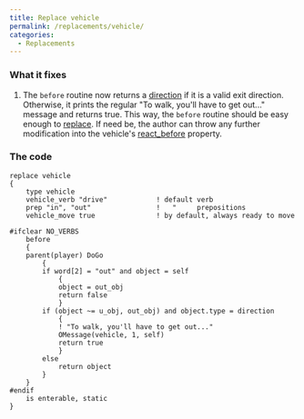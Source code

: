 ```yaml
---
title: Replace vehicle
permalink: /replacements/vehicle/
categories: 
  - Replacements
---
```


### What it fixes

1.  The `before` routine now returns a [direction](classes/direction/)
    if it is a valid exit direction. Otherwise, it prints the regular
    "To walk, you'll have to get out..." message and returns true. This
    way, the `before` routine should be easy enough to
    [replace](guts/replace/). If need be, the author can throw any
    further modification into the vehicle's
    [react_before](properties/react_before/) property.

### The code

    replace vehicle
    {
        type vehicle
        vehicle_verb "drive"            ! default verb
        prep "in", "out"                !   "     prepositions
        vehicle_move true               ! by default, always ready to move

    #ifclear NO_VERBS
        before
        {
        parent(player) DoGo
            {
            if word[2] = "out" and object = self
                {
                object = out_obj
                return false
                }
            if (object ~= u_obj, out_obj) and object.type = direction
                {
                ! "To walk, you'll have to get out..."
                OMessage(vehicle, 1, self)
                return true
                }
            else
                return object
            }
        }
    #endif
        is enterable, static
    }
